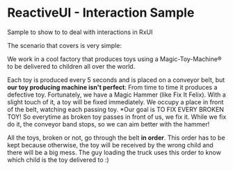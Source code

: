 # ReactiveUI - Interaction Sample
Sample to show to to deal with interactions in RxUI

The scenario that covers is very simple:

We work in a cool factory that produces toys using a Magic-Toy-Machine® to be delivered to children all over the world. 

Each toy is produced every 5 seconds and is placed on a conveyor belt, but **our toy producing machine isn't perfect**: From time to time it produces a defective toy. Fortunately, we have a Magic Hammer (like  Fix It Felix). With a slight touch of it, a toy will be fixed immediately. We occupy a place in front of the belt, watching each passing toy. *Our goal is TO FIX EVERY BROKEN TOY! So everytime as broken toy passes in front of us, we fix it. While we fix do it, the conveyor band stops, so we can aim better with the hammer! 

All the toys, broken or not, go through the belt **in order**. This order has to be kept because otherwise, the toy will be received by the wrong child and there will be a big mess. The guy loading the truck uses this order to know which child is the toy delivered to :)
